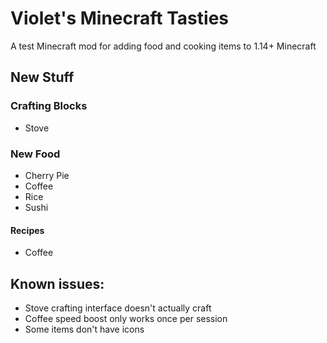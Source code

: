 # Violet's Minecraft Tasties

A test Minecraft mod for adding food and cooking items to 1.14+ Minecraft

## New Stuff

### Crafting Blocks
* Stove

### New Food 
* Cherry Pie
* Coffee
* Rice
* Sushi

#### Recipes
* Coffee

## Known issues:
* Stove crafting interface doesn't actually craft
* Coffee speed boost only works once per session
* Some items don't have icons